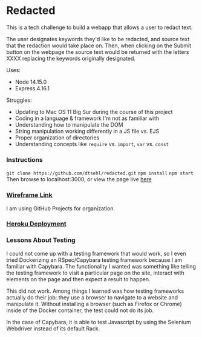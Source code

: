 # Redacted
This is a tech challenge to build a webapp that allows a user to redact text.

The user designates keywords they'd like to be redacted, and source text that the redaction would take place on. Then, when clicking on the Submit button on the webpage the source text would be returned with the letters XXXX replacing the keywords originally designated.

Uses:
- Node 14.15.0
- Express 4.16.1

Struggles:
- Updating to Mac OS 11 Big Sur during the course of this project
- Coding in a language & framework I'm not as familiar with
- Understanding how to manipulate the DOM
- String manipulation working differently in a JS file vs. EJS
- Proper organization of directories
- Understanding concepts like `require` vs. `import`, `var` vs. `const`

### Instructions
`git clone https://github.com/dtsehl/redacted.git`
`npm install`
`npm start`
Then browse to localhost:3000, or view the page live [here](https://redacted-node.herokuapp.com/)

### [Wireframe Link](https://miro.com/app/board/o9J_lfe9p7k=/)

I am using GitHub Projects for organization.

### [Heroku Deployment](https://redacted-node.herokuapp.com/)

### Lessons About Testing
I could not come up with a testing framework that would work, so I even tried Dockerizing an RSpec/Capybara testing framework because I am familiar with Capybara. The functionality I wanted was something like telling the testing framework to visit a particular page on the site, interact with elements on the page and then expect a result to happen.

This did not work. Among things I learned was how testing frameworks actually do their job: they use a browser to navigate to a website and manipulate it. Without installing a browser (such as Firefox or Chrome) inside of the Docker container, the test could not do its job.

In the case of Capybara, it is able to test Javascript by using the Selenium Webdriver instead of its default Rack.